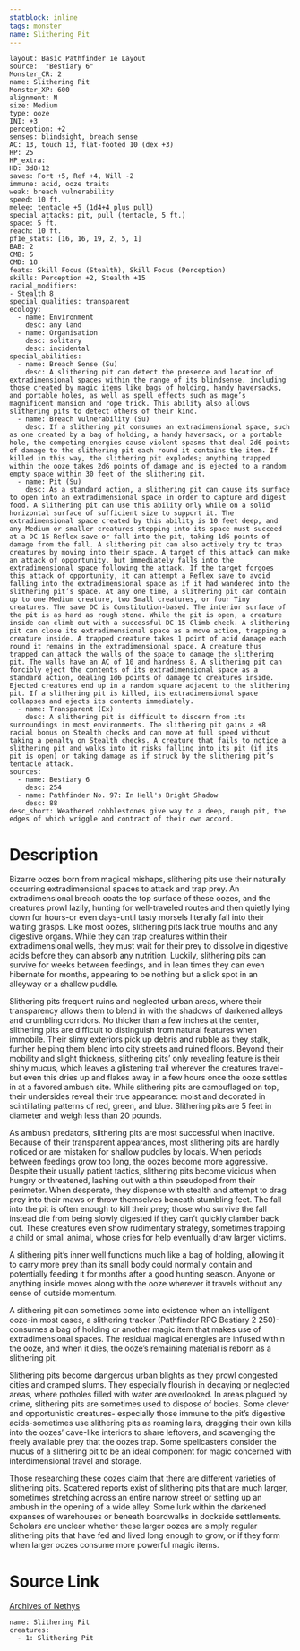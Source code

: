 ```yaml
---
statblock: inline
tags: monster
name: Slithering Pit
---
```

```statblock
layout: Basic Pathfinder 1e Layout
source:  "Bestiary 6"
Monster_CR: 2
name: Slithering Pit
Monster_XP: 600
alignment: N
size: Medium
type: ooze
INI: +3
perception: +2
senses: blindsight, breach sense
AC: 13, touch 13, flat-footed 10 (dex +3)
HP: 25
HP_extra: 
HD: 3d8+12
saves: Fort +5, Ref +4, Will -2
immune: acid, ooze traits
weak: breach vulnerability
speed: 10 ft.
melee: tentacle +5 (1d4+4 plus pull)
special_attacks: pit, pull (tentacle, 5 ft.)
space: 5 ft.
reach: 10 ft.
pf1e_stats: [16, 16, 19, 2, 5, 1]
BAB: 2
CMB: 5
CMD: 18
feats: Skill Focus (Stealth), Skill Focus (Perception)
skills: Perception +2, Stealth +15
racial_modifiers:
- Stealth 8
special_qualities: transparent
ecology:
  - name: Environment
    desc: any land
  - name: Organisation
    desc: solitary
    desc: incidental
special_abilities:
  - name: Breach Sense (Su)
    desc: A slithering pit can detect the presence and location of extradimensional spaces within the range of its blindsense, including those created by magic items like bags of holding, handy haversacks, and portable holes, as well as spell effects such as mage’s magnificent mansion and rope trick. This ability also allows slithering pits to detect others of their kind.
  - name: Breach Vulnerability (Su)
    desc: If a slithering pit consumes an extradimensional space, such as one created by a bag of holding, a handy haversack, or a portable hole, the competing energies cause violent spasms that deal 2d6 points of damage to the slithering pit each round it contains the item. If killed in this way, the slithering pit explodes; anything trapped within the ooze takes 2d6 points of damage and is ejected to a random empty space within 30 feet of the slithering pit.
  - name: Pit (Su)
    desc: As a standard action, a slithering pit can cause its surface to open into an extradimensional space in order to capture and digest food. A slithering pit can use this ability only while on a solid horizontal surface of sufficient size to support it. The extradimensional space created by this ability is 10 feet deep, and any Medium or smaller creatures stepping into its space must succeed at a DC 15 Reflex save or fall into the pit, taking 1d6 points of damage from the fall. A slithering pit can also actively try to trap creatures by moving into their space. A target of this attack can make an attack of opportunity, but immediately falls into the extradimensional space following the attack. If the target forgoes this attack of opportunity, it can attempt a Reflex save to avoid falling into the extradimensional space as if it had wandered into the slithering pit’s space. At any one time, a slithering pit can contain up to one Medium creature, two Small creatures, or four Tiny creatures. The save DC is Constitution-based. The interior surface of the pit is as hard as rough stone. While the pit is open, a creature inside can climb out with a successful DC 15 Climb check. A slithering pit can close its extradimensional space as a move action, trapping a creature inside. A trapped creature takes 1 point of acid damage each round it remains in the extradimensional space. A creature thus trapped can attack the walls of the space to damage the slithering pit. The walls have an AC of 10 and hardness 8. A slithering pit can forcibly eject the contents of its extradimensional space as a standard action, dealing 1d6 points of damage to creatures inside. Ejected creatures end up in a random square adjacent to the slithering pit. If a slithering pit is killed, its extradimensional space collapses and ejects its contents immediately.
  - name: Transparent (Ex)
    desc: A slithering pit is difficult to discern from its surroundings in most environments. The slithering pit gains a +8 racial bonus on Stealth checks and can move at full speed without taking a penalty on Stealth checks. A creature that fails to notice a slithering pit and walks into it risks falling into its pit (if its pit is open) or taking damage as if struck by the slithering pit’s tentacle attack.
sources:
  - name: Bestiary 6
    desc: 254
  - name: Pathfinder No. 97: In Hell's Bright Shadow
    desc: 88
desc_short: Weathered cobblestones give way to a deep, rough pit, the edges of which wriggle and contract of their own accord.
```
# Description
Bizarre oozes born from magical mishaps, slithering pits use their naturally occurring extradimensional spaces to attack and trap prey. An extradimensional breach coats the top surface of these oozes, and the creatures prowl lazily, hunting for well-traveled routes and then quietly lying down for hours-or even days-until tasty morsels literally fall into their waiting grasps. Like most oozes, slithering pits lack true mouths and any digestive organs. While they can trap creatures within their extradimensional wells, they must wait for their prey to dissolve in digestive acids before they can absorb any nutrition. Luckily, slithering pits can survive for weeks between feedings, and in lean times they can even hibernate for months, appearing to be nothing but a slick spot in an alleyway or a shallow puddle. 

Slithering pits frequent ruins and neglected urban areas, where their transparency allows them to blend in with the shadows of darkened alleys and crumbling corridors. No thicker than a few inches at the center, slithering pits are difficult to distinguish from natural features when immobile. Their slimy exteriors pick up debris and rubble as they stalk, further helping them blend into city streets and ruined floors. Beyond their mobility and slight thickness, slithering pits’ only revealing feature is their shiny mucus, which leaves a glistening trail wherever the creatures travel-but even this dries up and flakes away in a few hours once the ooze settles in at a favored ambush site. While slithering pits are camouflaged on top, their undersides reveal their true appearance: moist and decorated in scintillating patterns of red, green, and blue. Slithering pits are 5 feet in diameter and weigh less than 20 pounds. 

As ambush predators, slithering pits are most successful when inactive. Because of their transparent appearances, most slithering pits are hardly noticed or are mistaken for shallow puddles by locals. When periods between feedings grow too long, the oozes become more aggressive. Despite their usually patient tactics, slithering pits become vicious when hungry or threatened, lashing out with a thin pseudopod from their perimeter. When desperate, they dispense with stealth and attempt to drag prey into their maws or throw themselves beneath stumbling feet. The fall into the pit is often enough to kill their prey; those who survive the fall instead die from being slowly digested if they can’t quickly clamber back out. These creatures even show rudimentary strategy, sometimes trapping a child or small animal, whose cries for help eventually draw larger victims. 

A slithering pit’s inner well functions much like a bag of holding, allowing it to carry more prey than its small body could normally contain and potentially feeding it for months after a good hunting season. Anyone or anything inside moves along with the ooze wherever it travels without any sense of outside momentum. 

A slithering pit can sometimes come into existence when an intelligent ooze-in most cases, a slithering tracker (Pathfinder RPG Bestiary 2 250)-consumes a bag of holding or another magic item that makes use of extradimensional spaces. The residual magical energies are infused within the ooze, and when it dies, the ooze’s remaining material is reborn as a slithering pit. 

Slithering pits become dangerous urban blights as they prowl congested cities and cramped slums. They especially flourish in decaying or neglected areas, where potholes filled with water are overlooked. In areas plagued by crime, slithering pits are sometimes used to dispose of bodies. Some clever and opportunistic creatures- especially those immune to the pit’s digestive acids-sometimes use slithering pits as roaming lairs, dragging their own kills into the oozes’ cave-like interiors to share leftovers, and scavenging the freely available prey that the oozes trap. Some spellcasters consider the mucus of a slithering pit to be an ideal component for magic concerned with interdimensional travel and storage. 

Those researching these oozes claim that there are different varieties of slithering pits. Scattered reports exist of slithering pits that are much larger, sometimes stretching across an entire narrow street or setting up an ambush in the opening of a wide alley. Some lurk within the darkened expanses of warehouses or beneath boardwalks in dockside settlements. Scholars are unclear whether these larger oozes are simply regular slithering pits that have fed and lived long enough to grow, or if they form when larger oozes consume more powerful magic items.
# Source Link
[Archives of Nethys](https://aonprd.com/MonsterDisplay.aspx?ItemName=Slithering%20Pit)
```encounter-table
name: Slithering Pit
creatures:
  - 1: Slithering Pit
```
